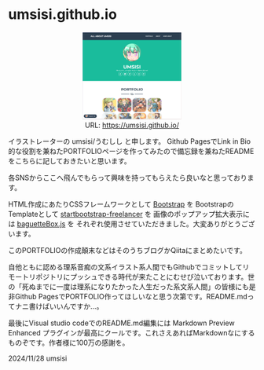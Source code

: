 # umsisi.github.io

<div style="text-align: center;">
<img src="./img/umss20241128035025.png" width="40%" alt="screenshot"><br />
URL: <a href="https://umsisi.github.io/">https://umsisi.github.io/</a>
</div>

イラストレーターの umsisi/うむしし と申します。
Github PagesでLink in Bio的な役割を兼ねたPORTFOLIOページを作ってみたので備忘録を兼ねたREADMEをこちらに記しておきたいと思います。

各SNSからここへ飛んでもらって興味を持ってもらえたら良いなと思っております。

HTML作成にあたりCSSフレームワークとして [Bootstrap](https://getbootstrap.jp/) を
BootstrapのTemplateとして [startbootstrap-freelancer](https://github.com/StartBootstrap/startbootstrap-freelancer) を
画像のポップアップ拡大表示には [baguetteBox.js](https://github.com/feimosi/baguetteBox.jsr) を
それぞれ使用させていただきました。大変ありがとうございます。

このPORTFOLIOの作成顛末などはそのうちブログかQiitaにまとめたいです。

自他ともに認める理系音痴の文系イラスト系人間でもGithubでコミットしてリモートリポジトリにプッシュできる時代が来たことにむせび泣いております。世の「死ぬまでに一度は理系になりたかった人生だった系文系人間」の皆様にも是非Github PagesでPORTFOLIO作ってほしいなと思う次第です。README.mdってナニ書けばいいんですか…。

最後にVisual studio codeでのREADME.md編集には Markdown Preview Enhanced プラグインが最高にクールです。これさえあればMarkdownなにするものぞです。作者様に100万の感謝を。

2024/11/28 umsisi

